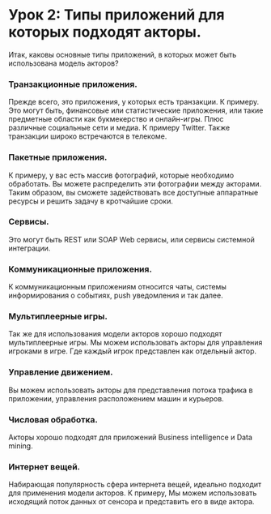 # Урок 2: Типы приложений для которых подходят акторы.

Итак, каковы основные типы приложений, в которых может быть использована модель акторов?

### Транзакционные приложения.

Прежде всего, это приложения, у которых есть транзакции. К примеру. Это могут быть, финансовые или статистические приложения, или такие предметные области как букмекерство и онлайн-игры. Плюс различные социальные сети и медиа. К примеру Twitter. Также транзакции широко встречаются в телекоме.

### Пакетные приложения.

К примеру, у вас есть массив фотографий, которые необходимо обработать. Вы можете распределить эти фотографии между акторами. Таким образом, вы сможете задействовать все доступные аппаратные ресурсы и решить задачу в кротчайшие сроки.

### Сервисы.

Это могут быть REST или SOAP Web сервисы, или сервисы системной интеграции.

### Коммуникационные приложения.

К коммуникационным приложениям относится чаты, системы информирования о событиях, push уведомления и так далее.

### Мультиплеерные игры.

Так же для использования модели акторов хорошо подходят мультиплеерные игры. Мы можем использовать акторы для управления игроками в игре. Где каждый игрок представлен как отдельный актор.

### Управление движением.

Вы можем использовать акторы для представления потока трафика в приложении, управления расположением машин и курьеров.

### Числовая обработка.

Акторы хорошо подходят для приложений Business intelligence и Data mining.

### Интернет вещей.

Набирающая популярность сфера интернета вещей, идеально подходит для применения модели акторов. К примеру, Мы можем использовать исходящий поток данных от сенсора и представить его в виде актора.